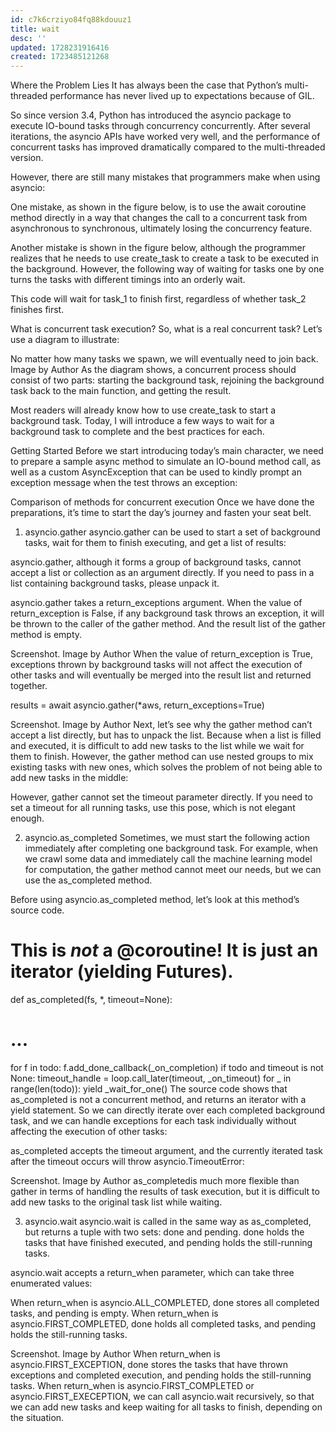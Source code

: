 ```yaml
---
id: c7k6crziyo84fq88kdouuz1
title: wait
desc: ''
updated: 1728231916416
created: 1723485121268
---
```


Where the Problem Lies
It has always been the case that Python’s multi-threaded performance has never lived up to expectations because of GIL.

So since version 3.4, Python has introduced the asyncio package to execute IO-bound tasks through concurrency concurrently. After several iterations, the asyncio APIs have worked very well, and the performance of concurrent tasks has improved dramatically compared to the multi-threaded version.

However, there are still many mistakes that programmers make when using asyncio:

One mistake, as shown in the figure below, is to use the await coroutine method directly in a way that changes the call to a concurrent task from asynchronous to synchronous, ultimately losing the concurrency feature.


Another mistake is shown in the figure below, although the programmer realizes that he needs to use create_task to create a task to be executed in the background. However, the following way of waiting for tasks one by one turns the tasks with different timings into an orderly wait.


This code will wait for task_1 to finish first, regardless of whether task_2 finishes first.

What is concurrent task execution?
So, what is a real concurrent task? Let’s use a diagram to illustrate:


No matter how many tasks we spawn, we will eventually need to join back. Image by Author
As the diagram shows, a concurrent process should consist of two parts: starting the background task, rejoining the background task back to the main function, and getting the result.

Most readers will already know how to use create_task to start a background task. Today, I will introduce a few ways to wait for a background task to complete and the best practices for each.

Getting Started
Before we start introducing today’s main character, we need to prepare a sample async method to simulate an IO-bound method call, as well as a custom AsyncException that can be used to kindly prompt an exception message when the test throws an exception:


Comparison of methods for concurrent execution
Once we have done the preparations, it’s time to start the day’s journey and fasten your seat belt.

1. asyncio.gather
asyncio.gather can be used to start a set of background tasks, wait for them to finish executing, and get a list of results:


asyncio.gather, although it forms a group of background tasks, cannot accept a list or collection as an argument directly. If you need to pass in a list containing background tasks, please unpack it.

asyncio.gather takes a return_exceptions argument. When the value of return_exception is False, if any background task throws an exception, it will be thrown to the caller of the gather method. And the result list of the gather method is empty.



Screenshot. Image by Author
When the value of return_exception is True, exceptions thrown by background tasks will not affect the execution of other tasks and will eventually be merged into the result list and returned together.

results = await asyncio.gather(*aws, return_exceptions=True)

Screenshot. Image by Author
Next, let’s see why the gather method can’t accept a list directly, but has to unpack the list. Because when a list is filled and executed, it is difficult to add new tasks to the list while we wait for them to finish. However, the gather method can use nested groups to mix existing tasks with new ones, which solves the problem of not being able to add new tasks in the middle:


However, gather cannot set the timeout parameter directly. If you need to set a timeout for all running tasks, use this pose, which is not elegant enough.


2. asyncio.as_completed
Sometimes, we must start the following action immediately after completing one background task. For example, when we crawl some data and immediately call the machine learning model for computation, the gather method cannot meet our needs, but we can use the as_completed method.

Before using asyncio.as_completed method, let’s look at this method’s source code.

# This is *not* a @coroutine!  It is just an iterator (yielding Futures).
def as_completed(fs, *, timeout=None):
  # ...
  for f in todo:
      f.add_done_callback(_on_completion)
  if todo and timeout is not None:
      timeout_handle = loop.call_later(timeout, _on_timeout)
  for _ in range(len(todo)):
      yield _wait_for_one()
The source code shows that as_completed is not a concurrent method, and returns an iterator with a yield statement. So we can directly iterate over each completed background task, and we can handle exceptions for each task individually without affecting the execution of other tasks:


as_completed accepts the timeout argument, and the currently iterated task after the timeout occurs will throw asyncio.TimeoutError:



Screenshot. Image by Author
as_completedis much more flexible than gather in terms of handling the results of task execution, but it is difficult to add new tasks to the original task list while waiting.

3. asyncio.wait
asyncio.wait is called in the same way as as_completed, but returns a tuple with two sets: done and pending. done holds the tasks that have finished executed, and pending holds the still-running tasks.

asyncio.wait accepts a return_when parameter, which can take three enumerated values:

When return_when is asyncio.ALL_COMPLETED, done stores all completed tasks, and pending is empty.
When return_when is asyncio.FIRST_COMPLETED, done holds all completed tasks, and pending holds the still-running tasks.


Screenshot. Image by Author
When return_when is asyncio.FIRST_EXCEPTION, done stores the tasks that have thrown exceptions and completed execution, and pending holds the still-running tasks.
When return_when is asyncio.FIRST_COMPLETED or asyncio.FIRST_EXECEPTION, we can call asyncio.wait recursively, so that we can add new tasks and keep waiting for all tasks to finish, depending on the situation.